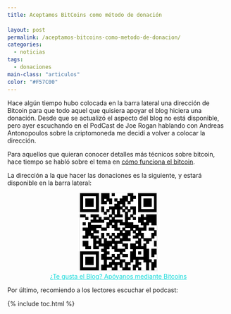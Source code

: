 ```yaml
---
title: Aceptamos BitCoins como método de donación

layout: post
permalink: /aceptamos-bitcoins-como-metodo-de-donacion/
categories:
  - noticias
tags:
  - donaciones
main-class: "articulos"
color: "#F57C00"
---
```

Hace algún tiempo hubo colocada en la barra lateral una dirección de Bitcoin para que todo aquel que quisiera apoyar el blog hiciera una donación. Desde que se actualizó el aspecto del blog no está disponible, pero ayer escuchando en el PodCast de Joe Rogan hablando con Andreas Antonopoulos sobre la criptomoneda me decidí a volver a colocar la dirección.

Para aquellos que quieran conocer detalles más técnicos sobre bitcoin, hace tiempo se habló sobre el tema en [cómo funciona el bitcoin][1].

La dirección a la que hacer las donaciones es la siguiente, y estará disponible en la barra lateral:  
<!--ad-->
<div style="text-align:center">
<img src="/assets/img/2014/01/Donar.png" width="178px" height="178px" /><br /><a style="color:rgb(18, 218, 218)" href="bitcoin:1DP3t19aiM1HgtaJbviB4bFvi5jrT5ccqA?label=El%20Baul%20del%20programador">¿Te gusta el Blog? Apóyanos mediante Bitcoins</a>
</div>

Por último, recomiendo a los lectores escuchar el podcast:

<span class="embed-youtube" style="text-align:center; display: block;"></span>



 [1]: https://elbauldelprogramador.com/como-funciona-el-bitcoin-la-cripto-moneda/ "Cómo funciona el Bitcoin, la cripto-moneda"

{% include toc.html %}
